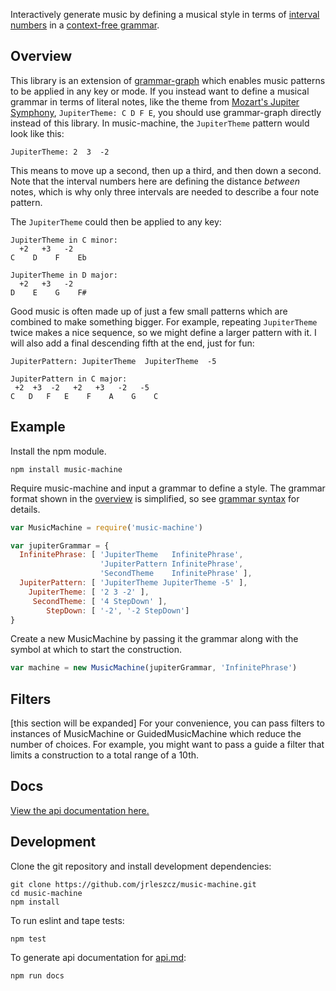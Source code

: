 Interactively generate music by defining a musical style in terms of [interval numbers](https://en.wikipedia.org/wiki/Interval_(music)#Number) in a [context-free grammar](https://en.wikipedia.org/wiki/Context-free_grammar).

## Overview

This library is an extension of [grammar-graph](https://www.npmjs.com/package/grammar-graph) which enables music patterns to be applied in any key or mode. If you instead want to define a musical grammar in terms of literal notes, like the theme from [Mozart's Jupiter Symphony](https://www.youtube.com/watch?v=SiX3z_fOR5k), `JupiterTheme: C D F E`, you should use grammar-graph directly instead of this library. In music-machine, the `JupiterTheme` pattern would look like this:
```
JupiterTheme: 2  3  -2
```
This means to move up a second, then up a third, and then down a second. Note that the interval numbers here are defining the distance *between* notes, which is why only three intervals are needed to describe a four note pattern.

The `JupiterTheme` could then be applied to any key:
```
JupiterTheme in C minor:
  +2   +3   -2
C    D    F    Eb

JupiterTheme in D major:
  +2   +3   -2
D    E    G    F#
```

Good music is often made up of just a few small patterns which are combined to make something bigger. For example, repeating `JupiterTheme` twice makes a nice sequence, so we might define a larger pattern with it. I will also add a final descending fifth at the end, just for fun:
```
JupiterPattern: JupiterTheme  JupiterTheme  -5

JupiterPattern in C major:
 +2  +3  -2   +2   +3   -2   -5
C   D   F   E    F    A    G    C
```


## Example

Install the npm module.
```
npm install music-machine
```

Require music-machine and input a grammar to define a style. The grammar format shown in the [overview](https://github.com/jrleszcz/music-machine#overview) is simplified, so see [grammar syntax](https://github.com/jrleszcz/grammar-graph#grammar) for details.
```js
var MusicMachine = require('music-machine')

var jupiterGrammar = {
  InfinitePhrase: [ 'JupiterTheme   InfinitePhrase',
                    'JupiterPattern InfinitePhrase',
                    'SecondTheme    InfinitePhrase' ],
  JupiterPattern: [ 'JupiterTheme JupiterTheme -5' ],
    JupiterTheme: [ '2 3 -2' ],
     SecondTheme: [ '4 StepDown' ],
        StepDown: [ '-2', '-2 StepDown']
}
```
Create a new MusicMachine by passing it the grammar along with the symbol at which to start the construction.
```js
var machine = new MusicMachine(jupiterGrammar, 'InfinitePhrase')
```


## Filters
[this section will be expanded]
For your convenience, you can pass filters to instances of MusicMachine or GuidedMusicMachine which reduce the number of choices. For example, you might want to pass a guide a filter that limits a construction to a total range of a 10th.

## Docs
[View the api documentation here.](api.md)

## Development

Clone the git repository and install development dependencies:
```
git clone https://github.com/jrleszcz/music-machine.git
cd music-machine
npm install
```

To run eslint and tape tests:
```
npm test
```

To generate api documentation for [api.md](api.md):
```
npm run docs
```